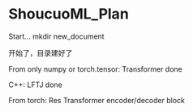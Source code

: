 # ShoucuoML_Plan
Start...
mkdir new_document

开始了，目录建好了

From only numpy or torch.tensor:
Transformer done

C++:
LFTJ done

From torch:
Res
Transformer encoder/decoder block



